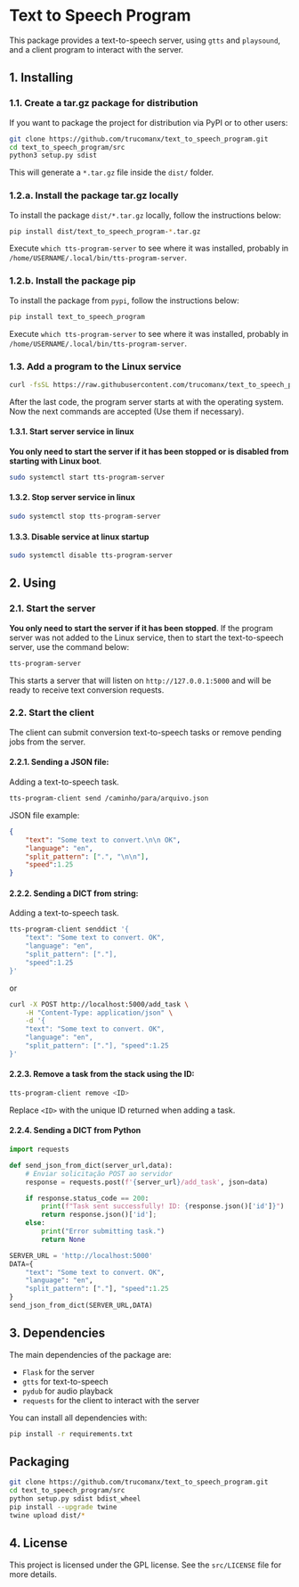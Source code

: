 # Text to Speech Program

This package provides a text-to-speech server, using `gtts` and `playsound`, and a client program to interact with the server.

## 1. Installing

### 1.1. Create a tar.gz package for distribution

If you want to package the project for distribution via PyPI or to other users:

```bash
git clone https://github.com/trucomanx/text_to_speech_program.git
cd text_to_speech_program/src
python3 setup.py sdist
```

This will generate a `*.tar.gz` file inside the `dist/` folder. 

### 1.2.a. Install the package tar.gz locally

To install the package `dist/*.tar.gz` locally, follow the instructions below:


```bash
pip install dist/text_to_speech_program-*.tar.gz
```

Execute `which tts-program-server` to see where it was installed, probably in `/home/USERNAME/.local/bin/tts-program-server`.

### 1.2.b. Install the package pip

To install the package from `pypi`, follow the instructions below:


```bash
pip install text_to_speech_program
```

Execute `which tts-program-server` to see where it was installed, probably in `/home/USERNAME/.local/bin/tts-program-server`.


### 1.3. Add a program to the Linux service

```bash
curl -fsSL https://raw.githubusercontent.com/trucomanx/text_to_speech_program/main/install_linux_service.sh | sh
```

After the last code, the program server starts at with the operating system.
Now the next commands are accepted (Use them if necessary).

#### 1.3.1. Start server service in linux
**You only need to start the server if it has been stopped or is disabled from starting with Linux boot**.

```bash
sudo systemctl start tts-program-server
```

#### 1.3.2. Stop server service in linux

```bash
sudo systemctl stop tts-program-server
```

#### 1.3.3. Disable service at linux startup

```bash
sudo systemctl disable tts-program-server
```

## 2. Using

### 2.1. Start the server
**You only need to start the server if it has been stopped**.
If the program server was not added to the Linux service, then to start the text-to-speech server, use the command below:

```bash
tts-program-server
```

This starts a server that will listen on `http://127.0.0.1:5000` and will be ready to receive text conversion requests.



### 2.2. Start the client

The client can submit conversion text-to-speech tasks or remove pending jobs from the server.

#### 2.2.1. Sending a JSON file:
Adding a text-to-speech task.

```bash
tts-program-client send /caminho/para/arquivo.json
```

JSON file example:

```json
{
    "text": "Some text to convert.\n\n OK",
    "language": "en",
    "split_pattern": [".", "\n\n"],
    "speed":1.25
}
```

#### 2.2.2. Sending a DICT from string:
Adding a text-to-speech task.

```bash
tts-program-client senddict '{ 
    "text": "Some text to convert. OK", 
    "language": "en", 
    "split_pattern": ["."], 
    "speed":1.25 
}'
```
or

```bash
curl -X POST http://localhost:5000/add_task \
    -H "Content-Type: application/json" \
    -d '{
    "text": "Some text to convert. OK", 
    "language": "en", 
    "split_pattern": ["."], "speed":1.25 
}'
```

#### 2.2.3. Remove a task from the stack using the ID:

```bash
tts-program-client remove <ID>
```

Replace `<ID>` with the unique ID returned when adding a task.

#### 2.2.4. Sending a DICT from Python

```python
import requests

def send_json_from_dict(server_url,data):
    # Enviar solicitação POST ao servidor
    response = requests.post(f'{server_url}/add_task', json=data)

    if response.status_code == 200:
        print(f"Task sent successfully! ID: {response.json()['id']}")
        return response.json()['id'];
    else:
        print("Error submitting task.")
        return None

SERVER_URL = 'http://localhost:5000'
DATA={
    "text": "Some text to convert. OK", 
    "language": "en", 
    "split_pattern": ["."], "speed":1.25 
}
send_json_from_dict(SERVER_URL,DATA)

```

## 3. Dependencies

The main dependencies of the package are:

* `Flask` ​​for the server
* `gtts` for text-to-speech
* `pydub` for audio playback
* `requests` for the client to interact with the server

You can install all dependencies with:

```bash
pip install -r requirements.txt
```
## Packaging

```bash
git clone https://github.com/trucomanx/text_to_speech_program.git
cd text_to_speech_program/src
python setup.py sdist bdist_wheel
pip install --upgrade twine
twine upload dist/*
```

## 4. License

This project is licensed under the GPL license. See the `src/LICENSE` file for more details.
